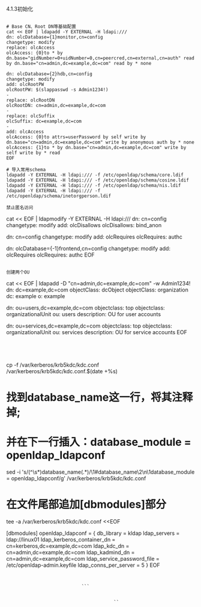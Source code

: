 
4.1.3初始化
```

# Base CN、Root DN等基础配置
cat << EOF | ldapadd -Y EXTERNAL -H ldapi:///
dn: olcDatabase={1}monitor,cn=config
changetype: modify
replace: olcAccess
olcAccess: {0}to * by dn.base="gidNumber=0+uidNumber=0,cn=peercred,cn=external,cn=auth" read by dn.base="cn=admin,dc=example,dc=com" read by * none

dn: olcDatabase={2}hdb,cn=config
changetype: modify
add: olcRootPW
olcRootPW: $(slappasswd -s Admin1234!)
-
replace: olcRootDN
olcRootDN: cn=admin,dc=example,dc=com
-
replace: olcSuffix
olcSuffix: dc=example,dc=com
-
add: olcAccess
olcAccess: {0}to attrs=userPassword by self write by dn.base="cn=admin,dc=example,dc=com" write by anonymous auth by * none
olcAccess: {1}to * by dn.base="cn=admin,dc=example,dc=com" write by self write by * read
EOF

# 导入常用schema
ldapadd -Y EXTERNAL -H ldapi:/// -f /etc/openldap/schema/core.ldif
ldapadd -Y EXTERNAL -H ldapi:/// -f /etc/openldap/schema/cosine.ldif
ldapadd -Y EXTERNAL -H ldapi:/// -f /etc/openldap/schema/nis.ldif
ldapadd -Y EXTERNAL -H ldapi:/// -f /etc/openldap/schema/inetorgperson.ldif
```

```
禁止匿名访问
```
cat << EOF | ldapmodify -Y EXTERNAL -H ldapi:///
dn: cn=config
changetype: modify
add: olcDisallows
olcDisallows: bind_anon

dn: cn=config
changetype: modify
add: olcRequires
olcRequires: authc

dn: olcDatabase={-1}frontend,cn=config
changetype: modify
add: olcRequires
olcRequires: authc
EOF
```

创建两个OU
```
cat << EOF | ldapadd -D "cn=admin,dc=example,dc=com" -w Admin1234!
dn: dc=example,dc=com
objectClass: dcObject
objectClass: organization
dc: example
o: example

dn: ou=users,dc=example,dc=com
objectclass: top
objectclass: organizationalUnit
ou: users
description: OU for user accounts

dn: ou=services,dc=example,dc=com
objectclass: top
objectclass: organizationalUnit
ou: services
description: OU for service accounts
EOF

```




```
cp -f /var/kerberos/krb5kdc/kdc.conf /var/kerberos/krb5kdc/kdc.conf.$(date +%s)
# 找到database_name这一行，将其注释掉;
# 并在下一行插入：database_module = openldap_ldapconf
sed -i 's/\(^\s*\)database_name\(.*\)/\1#database_name\2\n\1database_module = openldap_ldapconf/g' /var/kerberos/krb5kdc/kdc.conf
# 在文件尾部追加[dbmodules]部分
tee -a /var/kerberos/krb5kdc/kdc.conf <<EOF

[dbmodules]
    openldap_ldapconf = {
        db_library = kldap
        ldap_servers = ldap://linux01
        ldap_kerberos_container_dn = cn=kerberos,dc=example,dc=com
        ldap_kdc_dn = cn=admin,dc=example,dc=com
        ldap_kadmind_dn = cn=admin,dc=example,dc=com
        ldap_service_password_file = /etc/openldap-admin.keyfile
        ldap_conns_per_server = 5
 }
EOF

```


```




```
							```
							
```
											``